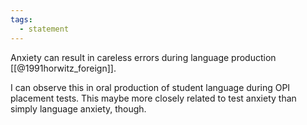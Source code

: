 ```yaml
---
tags:
  - statement
---
```

Anxiety can result in careless errors during language production [[@1991horwitz_foreign]].

I can observe this in oral production of student language during OPI placement tests. This maybe more closely related to test anxiety than simply language anxiety, though.